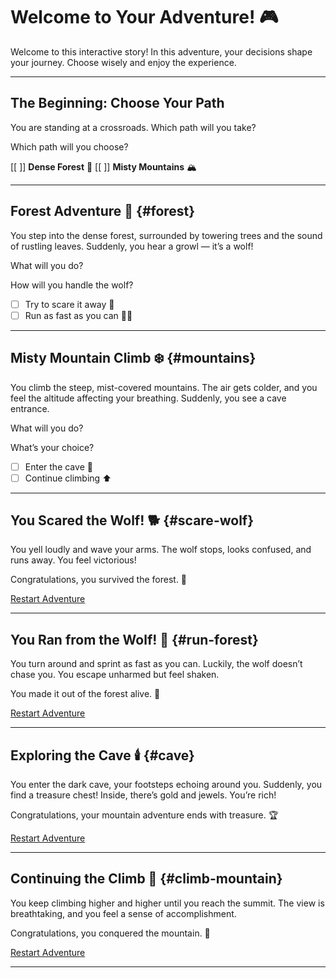# Welcome to Your Adventure! 🎮

Welcome to this interactive story! In this adventure, your decisions shape your journey. Choose wisely and enjoy the experience.

---

## The Beginning: Choose Your Path

You are standing at a crossroads. Which path will you take?

Which path will you choose?

[[ ]] **Dense Forest** 🌲
[[ ]] **Misty Mountains** 🏔️

<script>
if (input == "Dense Forest") {
  goToSection("forest");
} else if (input == "Misty Mountains") {
  goToSection("mountains");
}
</script>

---

## Forest Adventure 🐾 {#forest}

You step into the dense forest, surrounded by towering trees and the sound of rustling leaves. Suddenly, you hear a growl — it’s a wolf!

What will you do?

How will you handle the wolf?
- [ ] Try to scare it away 🐺
- [ ] Run as fast as you can 🏃‍♂️

<script>
if (input == "Try to scare it away") {
  goToSection("scare-wolf");
} else if (input == "Run as fast as you can") {
  goToSection("run-forest");
}
</script>

---

## Misty Mountain Climb ❄️ {#mountains}

You climb the steep, mist-covered mountains. The air gets colder, and you feel the altitude affecting your breathing. Suddenly, you see a cave entrance.

What will you do?

What’s your choice?
- [ ] Enter the cave 🔦
- [ ] Continue climbing ⬆️

<script>
if (input == "Enter the cave") {
  goToSection("cave");
} else if (input == "Continue climbing") {
  goToSection("climb-mountain");
}
</script>

---

## You Scared the Wolf! 🐕 {#scare-wolf}

You yell loudly and wave your arms. The wolf stops, looks confused, and runs away. You feel victorious!

Congratulations, you survived the forest. 🎉

[Restart Adventure](#beginning)

---

## You Ran from the Wolf! 🏃 {#run-forest}

You turn around and sprint as fast as you can. Luckily, the wolf doesn’t chase you. You escape unharmed but feel shaken.

You made it out of the forest alive. 🎉

[Restart Adventure](#beginning)

---

## Exploring the Cave 🕯️ {#cave}

You enter the dark cave, your footsteps echoing around you. Suddenly, you find a treasure chest! Inside, there’s gold and jewels. You’re rich!

Congratulations, your mountain adventure ends with treasure. 🏆

[Restart Adventure](#beginning)

---

## Continuing the Climb 🌄 {#climb-mountain}

You keep climbing higher and higher until you reach the summit. The view is breathtaking, and you feel a sense of accomplishment.

Congratulations, you conquered the mountain. 🌟

[Restart Adventure](#beginning)

---
